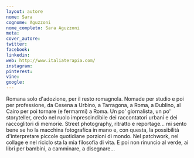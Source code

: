 ```yaml
---
layout: autore
nome: Sara
cognome: Aguzzoni
nome_completo: Sara Aguzzoni
meta:
cover_autore:
twitter: 
facebook:
linkedin:
web: http://www.italiaterapia.com/
instagram:
pinterest:
vine:
google:
---
```

Romana solo d'adozione, per il resto romagnola. Nomade per studio e poi per professione, da Cesena a Urbino, a Tarragona, a Roma, a Dublino, al Cairo per poi tornare (e fermarmi) a Roma. Un po' giornalista, un po' storyteller, credo nel ruolo imprescindibile dei raccontatori urbani e dei raccoglitori di memorie. Street photography, ritratto e reportage... mi sento bene se ho la macchina fotografica in mano e, con questa, la possibilità d'interpretare piccole quotidiane porzioni di mondo. Nel patchwork, nel collage e nel riciclo sta la mia filosofia di vita. E poi non rinuncio al verde, ai libri per bambini, a camminare, a disegnare...
